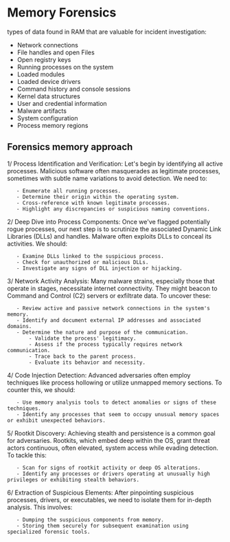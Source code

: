# Memory Forensics

types of data found in RAM that are valuable for incident investigation:

- Network connections
- File handles and open Files
- Open registry keys
- Running processes on the system
- Loaded modules
- Loaded device drivers
- Command history and console sessions
- Kernel data structures
- User and credential information
- Malware artifacts
- System configuration
- Process memory regions




## Forensics memory approach

   1/ Process Identification and Verification: Let's begin by identifying all active processes. Malicious software often masquerades as legitimate processes, sometimes with subtle name variations to avoid detection. We need to:
   
       - Enumerate all running processes.
       - Determine their origin within the operating system.
       - Cross-reference with known legitimate processes.
       - Highlight any discrepancies or suspicious naming conventions.

   2/ Deep Dive into Process Components: Once we've flagged potentially rogue processes, our next step is to scrutinize the associated Dynamic Link Libraries (DLLs) and handles. Malware often exploits DLLs to conceal its activities. We should:
   
       - Examine DLLs linked to the suspicious process.
       - Check for unauthorized or malicious DLLs.
       - Investigate any signs of DLL injection or hijacking.

  3/  Network Activity Analysis: Many malware strains, especially those that operate in stages, necessitate internet connectivity. They might beacon to Command and Control (C2) servers or exfiltrate data. To uncover these:
  
       - Review active and passive network connections in the system's memory.
       - Identify and document external IP addresses and associated domains.
       - Determine the nature and purpose of the communication.
           - Validate the process' legitimacy.
           - Assess if the process typically requires network communication.
           - Trace back to the parent process.
           - Evaluate its behavior and necessity.

   4/ Code Injection Detection: Advanced adversaries often employ techniques like process hollowing or utilize unmapped memory sections. To counter this, we should:
   
       - Use memory analysis tools to detect anomalies or signs of these techniques.
       - Identify any processes that seem to occupy unusual memory spaces or exhibit unexpected behaviors.

   5/ Rootkit Discovery: Achieving stealth and persistence is a common goal for adversaries. Rootkits, which embed deep within the OS, grant threat actors continuous, often elevated, system access while evading detection. To tackle this:
   
       - Scan for signs of rootkit activity or deep OS alterations.
       - Identify any processes or drivers operating at unusually high privileges or exhibiting stealth behaviors.

  6/  Extraction of Suspicious Elements: After pinpointing suspicious processes, drivers, or executables, we need to isolate them for in-depth analysis. This involves:
  
       - Dumping the suspicious components from memory.
       - Storing them securely for subsequent examination using specialized forensic tools.















